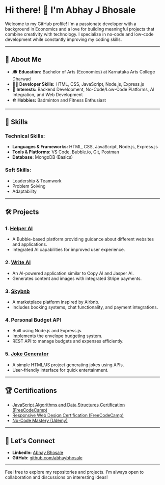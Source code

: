 # Hi there! 👋 I'm Abhay J Bhosale

Welcome to my GitHub profile! I'm a passionate developer with a background in Economics and a love for building meaningful projects that combine creativity with technology. I specialize in no-code and low-code development while constantly improving my coding skills.

---

## 📜 About Me

- 🎓 **Education:** Bachelor of Arts (Economics) at Karnataka Arts College Dharwad
- 🧑‍💻 **Developer Skills:** HTML, CSS, JavaScript, Node.js, Express.js
- 💼 **Interests:** Backend Development, No-Code/Low-Code Platforms, AI Integration, and Web Development
- ⚽ **Hobbies:** Badminton and Fitness Enthusiast

---

## 🚀 Skills

### Technical Skills:
- **Languages & Frameworks:** HTML, CSS, JavaScript, Node.js, Express.js
- **Tools & Platforms:** VS Code, Bubble.io, Git, Postman
- **Database:** MongoDB (Basics)

### Soft Skills:
- Leadership & Teamwork
- Problem Solving
- Adaptability

---

## 🛠️ Projects

### 1. **[Helper AI](https://helper-ai-16258.bubbleapps.io/version-test?debug_mode=true)**
   - A Bubble-based platform providing guidance about different websites and applications.
   - Integrated AI capabilities for improved user experience.

### 2. **[Write AI](https://writeai-95839.bubbleapps.io/version-test)**
   - An AI-powered application similar to Copy AI and Jasper AI.
   - Generates content and images with integrated Stripe payments.

### 3. **[Skybnb](https://skybnb-10904.bubbleapps.io/version-test/)**
   - A marketplace platform inspired by Airbnb.
   - Includes booking systems, chat functionality, and payment integrations.

### 4. **Personal Budget API**
   - Built using Node.js and Express.js.
   - Implements the envelope budgeting system.
   - REST API to manage budgets and expenses efficiently.

### 5. **[Joke Generator](https://abhaybhosale07.github.io/project-1/)**
   - A simple HTML/JS project generating jokes using APIs.
   - User-friendly interface for quick entertainment.

---

## 🏆 Certifications

- [JavaScript Algorithms and Data Structures Certification (FreeCodeCamp)](https://freecodecamp.org/certification/abhaybhosale/javascript-algorithms-and-data-structures-v8)
- [Responsive Web Design Certification (FreeCodeCamp)](https://freecodecamp.org/certification/abhaybhosale/responsive-web-design)
- [No-Code Mastery (Udemy)](https://www.udemy.com/certificate/UC-bac68624-8cce-4872-8d86-7cb2b7566587/)

---

## 🔗 Let's Connect

- **LinkedIn:** [Abhay Bhosale](https://www.linkedin.com/in/abhay-bhosale-93aa67294/)
- **GitHub:** [github.com/abhaybhosale](https://github.com/abhaybhosale07)

---

Feel free to explore my repositories and projects. I'm always open to collaboration and discussions on interesting ideas!

